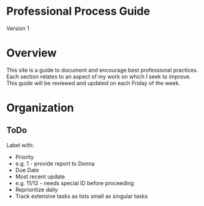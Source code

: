 # Professional Process Guide

Version 1

# Overview

This site is a guide to document and encourage best professional practices.
Each section relates to an aspect of my work on which I seek to improve.
This guide will be reviewed and updated on each Friday of the week.

# Organization
## ToDo

Label with:
-	Priority
   -	e.g. 1 - provide report to Donna
-	Due Date
-	Most recent update
-	e.g. 11/12 - needs special ID before proceeding
-	Reprioritize daily
-	Track extensive tasks as lists small as singular tasks
